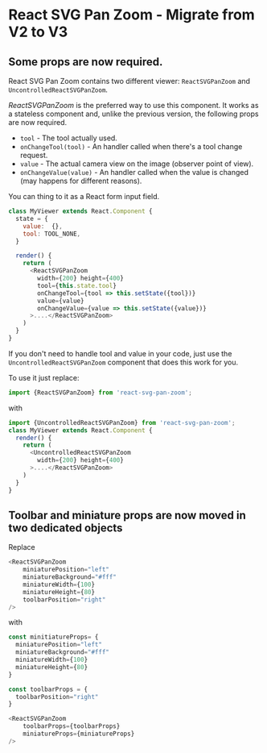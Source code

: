 # React SVG Pan Zoom - Migrate from V2 to V3

## Some props are now required.

React SVG Pan Zoom contains two different viewer: `ReactSVGPanZoom` and `UncontrolledReactSVGPanZoom`.

*ReactSVGPanZoom* is the preferred way to use this component. It works as a stateless component and, unlike the previous version, the following props are now required.

- `tool` - The tool actually used.  
- `onChangeTool(tool)` - An handler called when there's a tool change request.
- `value` - The actual camera view on the image (observer point of view).
- `onChangeValue(value)` - An handler called when the value is changed (may happens for different reasons).


You can thing to it as a React form input field.
```javascript
class MyViewer extends React.Component {
  state = {
    value:  {},
    tool: TOOL_NONE,
  }

  render() {
    return (
      <ReactSVGPanZoom
        width={200} height={400}
        tool={this.state.tool}
        onChangeTool={tool => this.setState({tool})}
        value={value}
        onChangeValue={value => this.setState({value})}
      >....</ReactSVGPanZoom>
    )
  }
}
```
If you don't need to handle tool and value in your code, just use the `UncontrolledReactSVGPanZoom` component that does this work for you.

To use it just replace:

```javascript
import {ReactSVGPanZoom} from 'react-svg-pan-zoom';
```
with
```javascript
import {UncontrolledReactSVGPanZoom} from 'react-svg-pan-zoom';
class MyViewer extends React.Component {
  render() {
    return (
      <UncontrolledReactSVGPanZoom
        width={200} height={400}
      >....</ReactSVGPanZoom>
    )
  }
}
```


## Toolbar and miniature props are now moved in two dedicated objects

Replace 

```javascript
<ReactSVGPanZoom 
    miniaturePosition="left"
    miniatureBackground="#fff"
    miniatureWidth={100}
    miniatureHeight={80}
    toolbarPosition="right"
/>
```

with
```javascript
const minitiatureProps= {
  miniaturePosition="left"
  miniatureBackground="#fff"
  miniatureWidth={100}
  miniatureHeight={80}
}

const toolbarProps = {
  toolbarPosition="right"
}

<ReactSVGPanZoom 
    toolbarProps={toolbarProps}
    miniatureProps={miniatureProps}
/>
```
